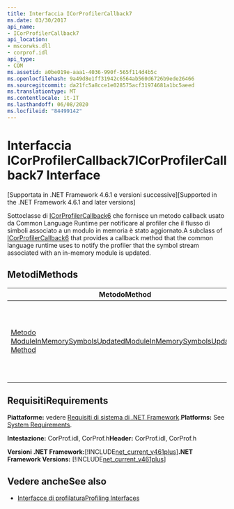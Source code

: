 ```yaml
---
title: Interfaccia ICorProfilerCallback7
ms.date: 03/30/2017
api_name:
- ICorProfilerCallback7
api_location:
- mscorwks.dll
- corprof.idl
api_type:
- COM
ms.assetid: a0be019e-aaa1-4036-990f-565f114d4b5c
ms.openlocfilehash: 9a49d8e1ff31942c6564ab560d6726b9ede26466
ms.sourcegitcommit: da21fc5a8cce1e028575acf31974681a1bc5aeed
ms.translationtype: MT
ms.contentlocale: it-IT
ms.lasthandoff: 06/08/2020
ms.locfileid: "84499142"
---
```

# <a name="icorprofilercallback7-interface"></a><span data-ttu-id="d58f8-102">Interfaccia ICorProfilerCallback7</span><span class="sxs-lookup"><span data-stu-id="d58f8-102">ICorProfilerCallback7 Interface</span></span>
<span data-ttu-id="d58f8-103">[Supportata in .NET Framework 4.6.1 e versioni successive]</span><span class="sxs-lookup"><span data-stu-id="d58f8-103">[Supported in the .NET Framework 4.6.1 and later versions]</span></span>  
  
 <span data-ttu-id="d58f8-104">Sottoclasse di [ICorProfilerCallback6](icorprofilercallback6-interface.md) che fornisce un metodo callback usato da Common Language Runtime per notificare al profiler che il flusso di simboli associato a un modulo in memoria è stato aggiornato.</span><span class="sxs-lookup"><span data-stu-id="d58f8-104">A subclass of [ICorProfilerCallback6](icorprofilercallback6-interface.md) that provides a callback method that the common language runtime uses to notify the profiler that the symbol stream associated with an in-memory module is updated.</span></span>  
  
## <a name="methods"></a><span data-ttu-id="d58f8-105">Metodi</span><span class="sxs-lookup"><span data-stu-id="d58f8-105">Methods</span></span>  
  
|<span data-ttu-id="d58f8-106">Metodo</span><span class="sxs-lookup"><span data-stu-id="d58f8-106">Method</span></span>|<span data-ttu-id="d58f8-107">Descrizione</span><span class="sxs-lookup"><span data-stu-id="d58f8-107">Description</span></span>|  
|------------|-----------------|  
|[<span data-ttu-id="d58f8-108">Metodo ModuleInMemorySymbolsUpdated</span><span class="sxs-lookup"><span data-stu-id="d58f8-108">ModuleInMemorySymbolsUpdated Method</span></span>](icorprofilercallback7-moduleinmemorysymbolsupdated-method.md)|<span data-ttu-id="d58f8-109">Notifica al profiler che il flusso di simboli associato a un modulo in memoria è stato aggiornato.</span><span class="sxs-lookup"><span data-stu-id="d58f8-109">Notifies the profiler that the symbol stream associated with an in-memory module is updated.</span></span>|  
  
## <a name="requirements"></a><span data-ttu-id="d58f8-110">Requisiti</span><span class="sxs-lookup"><span data-stu-id="d58f8-110">Requirements</span></span>  
 <span data-ttu-id="d58f8-111">**Piattaforme:** vedere [Requisiti di sistema di .NET Framework](../../get-started/system-requirements.md).</span><span class="sxs-lookup"><span data-stu-id="d58f8-111">**Platforms:** See [System Requirements](../../get-started/system-requirements.md).</span></span>  
  
 <span data-ttu-id="d58f8-112">**Intestazione:** CorProf.idl, CorProf.h</span><span class="sxs-lookup"><span data-stu-id="d58f8-112">**Header:** CorProf.idl, CorProf.h</span></span>  
  
 <span data-ttu-id="d58f8-113">**Versioni .NET Framework:**[!INCLUDE[net_current_v461plus](../../../../includes/net-current-v461plus-md.md)]</span><span class="sxs-lookup"><span data-stu-id="d58f8-113">**.NET Framework Versions:** [!INCLUDE[net_current_v461plus](../../../../includes/net-current-v461plus-md.md)]</span></span>  
  
## <a name="see-also"></a><span data-ttu-id="d58f8-114">Vedere anche</span><span class="sxs-lookup"><span data-stu-id="d58f8-114">See also</span></span>

- [<span data-ttu-id="d58f8-115">Interfacce di profilatura</span><span class="sxs-lookup"><span data-stu-id="d58f8-115">Profiling Interfaces</span></span>](profiling-interfaces.md)
